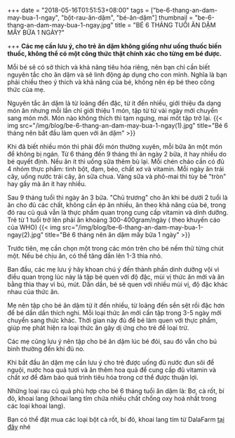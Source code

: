 +++
date = "2018-05-16T01:51:53+08:00"
tags = ["be-6-thang-an-dam-may-bua-1-ngay", "bột-rau-ăn-dặm", "bé-ăn-dặm"]
thumbnail = "be-6-thang-an-dam-may-bua-1-ngay.jpg"
title = "BÉ 6 THÁNG TUỔI ĂN DẶM MẤY BỮA 1 NGÀY?"

+++
**Các mẹ cần lưu ý, cho trẻ ăn dặm không giống như uống thuốc biến thuốc, không thể có một công thức thật chính xác cho từng em bé được.**

Mỗi bé sẽ có sở thích và khả năng tiêu hóa riêng, nên bạn chỉ cần biết nguyên tắc cho ăn dặm và sẽ linh động áp dụng cho con mình. Nghĩa là bạn phải chiều theo ý thích và khả năng của bé, không nên ép bé theo công thức của mẹ. 

Nguyên tắc ăn dặm là từ loãng đến đặc, từ ít đến nhiều, giới thiệu đa dạng món ăn nhưng mỗi lần chỉ giới thiệu 1 món, tập từ từ vài ngày mới chuyển sang món mới. Món nào không thích thì tạm ngưng, mai mốt tập trở lại. 
{{< img src="/img/blog/be-6-thang-an-dam-may-bua-1-ngay(1).jpg" title="Bé 6 tháng nên bắt đầu làm quen với ăn dặm" >}}

Khi đã biết nhiều món thì phải đổi món thường xuyên, mỗi bữa ăn một món để không bị ngán. Từ 6 tháng đến 9 tháng thì ăn ngày 2 bữa, ít hay nhiều do bé quyết định. Nếu ăn ít thì uống sữa thêm bù lại. Mỗi chén cháo cần có đủ 4 nhóm thực phẩm: tinh bột, đạm, béo, chất xơ và vitamin. Mỗi ngày ăn trái cây, uống nước trái cây, ăn sữa chua. Váng sữa và phô-mai thì tùy bé "tròn" hay gầy mà ăn ít hay nhiều. 

Sau 9 tháng tuổi thì ngày ăn 3 bữa. "Chủ trương" cho ăn khi bé dưới 2 tuổi là ăn cho đủ các chất, không cần ép ăn nhiều, ăn theo khả năng của bé, trong đó rau củ quả vẫn là thực phẩm quan trọng cung cấp vitamin và dinh dưỡng. Trẻ từ 1 tuổi trở lên phải ăn khoảng 300-400gram/ngày ( theo khuyến cáo của WHO) 
{{< img src="/img/blog/be-6-thang-an-dam-may-bua-1-ngay(2).jpg" title="Bé 6 tháng nên ăn dặm mấy bữa 1 ngày" >}}

Trước tiên, mẹ cần chọn một trong các món trên cho bé nếm thử từng chút một. Nếu bé chịu ăn, có thể tăng dần lên 1-3 thìa nhỏ. 

Ban đầu, các mẹ lưu ý hãy khoan chú ý đến thành phần dinh dưỡng vội vì điều quan trọng lúc này là tập bé quen với độ đặc, mùi vị thức ăn mới và ăn bằng thìa thay vì bú, mút. Dần dần, bé sẽ quen với nhiều mùi vị, độ đặc khác nhau của thức ăn. 

Mẹ nên tập cho bé ăn dặm từ ít đến nhiều, từ loãng đến sền sệt rồi đặc hơn để bé dần dần thích nghi. Mỗi loại thức ăn mới cần tập trong 3-5 ngày mới chuyển sang thức khác. Thời gian này đủ để bé làm quen với thực phẩm, giúp mẹ phát hiện ra loại thức ăn gây dị ứng cho trẻ để loại trừ. 

Các mẹ cũng lưu ý nên tập cho bé ăn dặm lúc bé đói, sau đó vẫn cho bú bình thường đến khi đủ no.

Khi bắt đầu ăn dặm mẹ cần lưu ý cho trẻ được uống đủ nước đun sôi để nguội, nước hoa quả tươi và ăn thêm hoa quả để cung cấp đủ vitamin và chất xơ để đảm bảo quá trình tiêu hóa trong cơ thể được thuận lợi. 

Những loại rau củ quả phù hợp cho bé 6 tháng tuổi ăn dặm là: Bơ, cà rốt, bí đỏ, khoai lang (khoai lang tím chứa nhiều chất chống oxy hoá nhất trong các loại khoai lang).

Bạn có thể đặt mua các loại bột cà rốt, bí đỏ, khoai lang tím từ DalaFarm [tại đây](/san-pham) nhé

